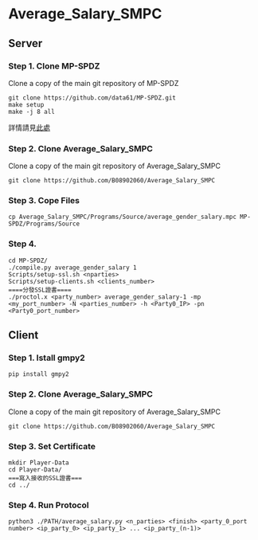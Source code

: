 # Average_Salary_SMPC

## Server
### Step 1. Clone MP-SPDZ
Clone a copy of the main git repository of MP-SPDZ
```
git clone https://github.com/data61/MP-SPDZ.git
make setup
make -j 8 all
```
 詳情請見[此處](https://github.com/data61/MP-SPDZ#readme)
### Step 2. Clone Average_Salary_SMPC
 Clone a copy of the main git repository of Average_Salary_SMPC
```
git clone https://github.com/B08902060/Average_Salary_SMPC
```
### Step 3. Cope Files
```
cp Average_Salary_SMPC/Programs/Source/average_gender_salary.mpc MP-SPDZ/Programs/Source
``` 
### Step 4. 
```
cd MP-SPDZ/
./compile.py average_gender_salary 1
Scripts/setup-ssl.sh <nparties>
Scripts/setup-clients.sh <clients_number>
====分發SSL證書====
./proctol.x <party_number> average_gender_salary-1 -mp <my_port_number> -N <parties_number> -h <Party0_IP> -pn <Party0_port_number>
``` 
## Client
### Step 1. Istall gmpy2
 ```
pip install gmpy2
```
### Step 2. Clone Average_Salary_SMPC
 Clone a copy of the main git repository of Average_Salary_SMPC
```
git clone https://github.com/B08902060/Average_Salary_SMPC
```
### Step 3. Set Certificate
```
mkdir Player-Data
cd Player-Data/
===寫入接收的SSL證書===
cd ../
``` 
### Step 4. Run Protocol
```
python3 ./PATH/average_salary.py <n_parties> <finish> <party_0_port number> <ip_party_0> <ip_party_1> ... <ip_party_(n-1)> 
``` 
